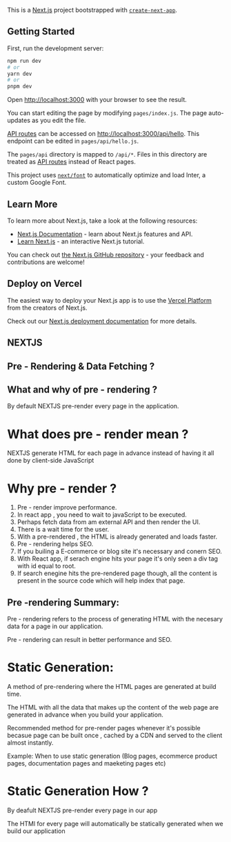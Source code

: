 This is a [Next.js](https://nextjs.org/) project bootstrapped with [`create-next-app`](https://github.com/vercel/next.js/tree/canary/packages/create-next-app).

## Getting Started

First, run the development server:

```bash
npm run dev
# or
yarn dev
# or
pnpm dev
```

Open [http://localhost:3000](http://localhost:3000) with your browser to see the result.

You can start editing the page by modifying `pages/index.js`. The page auto-updates as you edit the file.

[API routes](https://nextjs.org/docs/api-routes/introduction) can be accessed on [http://localhost:3000/api/hello](http://localhost:3000/api/hello). This endpoint can be edited in `pages/api/hello.js`.

The `pages/api` directory is mapped to `/api/*`. Files in this directory are treated as [API routes](https://nextjs.org/docs/api-routes/introduction) instead of React pages.

This project uses [`next/font`](https://nextjs.org/docs/basic-features/font-optimization) to automatically optimize and load Inter, a custom Google Font.

## Learn More

To learn more about Next.js, take a look at the following resources:

- [Next.js Documentation](https://nextjs.org/docs) - learn about Next.js features and API.
- [Learn Next.js](https://nextjs.org/learn) - an interactive Next.js tutorial.

You can check out [the Next.js GitHub repository](https://github.com/vercel/next.js/) - your feedback and contributions are welcome!

## Deploy on Vercel

The easiest way to deploy your Next.js app is to use the [Vercel Platform](https://vercel.com/new?utm_medium=default-template&filter=next.js&utm_source=create-next-app&utm_campaign=create-next-app-readme) from the creators of Next.js.

Check out our [Next.js deployment documentation](https://nextjs.org/docs/deployment) for more details.


## NEXTJS 

## Pre - Rendering & Data Fetching ?

## What and why of pre - rendering ?

By default NEXTJS pre-render every page in the application.

# What does pre - render mean ?
 NEXTJS generate HTML for each page in advance instead of having it all done by client-side JavaScript

# Why pre -  render ?

1) Pre -  render improve performance.
2) In react app , you need to wait to javaScript to be executed.
3) Perhaps fetch data from am external  API and then render the UI.
4) There is a wait time for the user.
5) With a pre-rendered , the HTML is already generated and loads faster.
6) Pre - rendering helps SEO.
7) If you builing a E-commerce or blog site it's necessary and conern SEO.
8) With React app, if serach engine hits your page it's only seen a div tag with id equal to root.
9) If search enegine hits the pre-rendered page though, all the content is present in the source code which will help index that page.

## Pre -rendering Summary:
Pre - rendering refers to the process of generating HTML with the necesary data for a page in our application.

Pre - rendering can result in better performance and SEO. 


# Static Generation:

A method of pre-rendering where the HTML pages are generated at build time.

The HTML with all the data that makes up the content of the web page are generated in advance when you build your application.

Recommended method for pre-render pages  whenever it's possible becasue page can be built once , cached by a CDN and served to the client almost instantly.

Example:
When to use static generation (Blog pages, ecommerce product pages, documentation pages and maeketing pages etc)

# Static Generation How ?

By deafult NEXTJS pre-render every page in our app

The HTMl for every page will automatically be statically generated when we build our application
